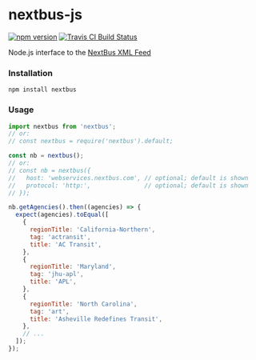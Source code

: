 # nextbus-js
[![npm version](https://img.shields.io/npm/v/nextbus.svg)](https://www.npmjs.com/package/nextbus)
[![Travis CI Build Status](https://travis-ci.org/elliottsj/nextbus-js.svg?branch=master)](https://travis-ci.org/elliottsj/nextbus-js)

Node.js interface to the [NextBus XML Feed](https://www.nextbus.com/xmlFeedDocs/NextBusXMLFeed.pdf)

### Installation
```shell
npm install nextbus
```

### Usage
```js
import nextbus from 'nextbus';
// or:
// const nextbus = require('nextbus').default;

const nb = nextbus();
// or:
// const nb = nextbus({
//   host: 'webservices.nextbus.com', // optional; default is shown
//   protocol: 'http:',               // optional; default is shown
// });

nb.getAgencies().then((agencies) => {
  expect(agencies).toEqual([
    {
      regionTitle: 'California-Northern',
      tag: 'actransit',
      title: 'AC Transit',
    },
    {
      regionTitle: 'Maryland',
      tag: 'jhu-apl',
      title: 'APL',
    },
    {
      regionTitle: 'North Carolina',
      tag: 'art',
      title: 'Asheville Redefines Transit',
    },
    // ...
  ]);
});
```
